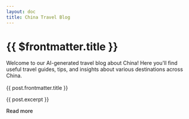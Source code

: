 ```yaml
---
layout: doc
title: China Travel Blog
---
```


# {{ $frontmatter.title }}

Welcome to our AI-generated travel blog about China! Here you'll find useful travel guides, tips, and insights about various destinations across China.

<script setup>
import { data as posts } from '../.vitepress/theme/posts.data.js'
</script>

<div class="vp-doc">
  <div v-for="post in posts" :key="post.url" class="custom-block info">
    <p class="custom-block-title">
      <a :href="post.url">{{ post.frontmatter.title }}</a>
    </p>
    <p v-if="post.excerpt">{{ post.excerpt }}</p>
    <p>
      <a :href="post.url" class="link">Read more</a>
    </p>
  </div>
</div>

<style scoped>
.custom-block {
  margin-top: 1rem;
}
.link {
  font-weight: 500;
}
</style>